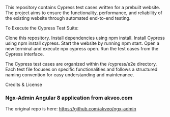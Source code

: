 This repository contains Cypress test cases written for a prebuilt website. The project aims to ensure the functionality, performance, and reliability of the existing website through automated end-to-end testing.

To Execute the Cypress Test Suite:

Clone this repository.
Install dependencies using npm install.
Install Cypress using npm install cypress.
Start the website by running npm start.
Open a new terminal and execute npx cypress open.
Run the test cases from the Cypress interface.

The Cypress test cases are organized within the /cypress/e2e directory. Each test file focuses on specific functionalities and follows a structured naming convention for easy understanding and maintenance.

Credits & License
### Ngx-Admin Angular 8 application from akveo.com

The original repo is here: https://github.com/akveo/ngx-admin
